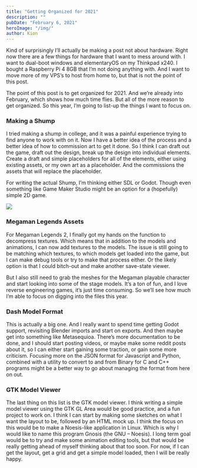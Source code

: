 ```yaml
---
title: "Getting Organized for 2021"
description: ""
pubDate: "February 6, 2021"
heroImage: "/img/"
author: Kion
---
```


Kind of surprisingly I’ll actually be making a post not about hardware. Right now there are a few things for hardware that I want to mess around with. I want to dual-boot windows and elementaryOS on my Thinkpad x240. I bought a Raspberry Pi 4 8GB that I’m not doing anything with. And I want to move more of my VPS’s to host from home to, but that is not the point of this post.

The point of this post is to get organized for 2021. And we’re already into February, which shows how much time flies. But all of the more reason to get organized. So this year, I’m going to list-up the things I want to focus on.

### Making a Shump

I tried making a shump in college, and it was a painful experience trying to find anyone to work with on it. Now I have a better idea of the process and a better idea of how to commission art to get it done. So I think I can draft out the game, draft out the design, break up the design into individual elements. Create a draft and simple placeholders for all of the elements, either using existing assets, or my own art as a placeholder. And the commissions the assets that will replace the placeholder.

For writing the actual Shump, I’m thinking either SDL or Godot. Though even something like Game Maker Studio might be an option for a (hopefully) simple 2D game.

![](https://i.imgur.com/E00pQfD.png)

### Megaman Legends Assets

For Megaman Legends 2, I finally got my hands on the function to decompress textures. Which means that in addition to the models and animations, I can now add textures to the models. The issue is still going to be matching which textures, to which models get loaded into the game, but I can make debug tools or try to make that process either. Or the likely option is that I could bitch-out and make another save-state viewer.

But I also still need to grab the meshes for the Megaman playable character and start looking into some of the stage models. It’s a ton of fun, and I love reverse engineering games, it’s just time consuming. So we’ll see how much I’m able to focus on digging into the files this year.

### Dash Model Format

This is actually a big one. And I really want to spend time getting Godot support, revisiting Blender imports and start on exports. And then maybe get into something like Metasequioa. There’s more documentation to be done, and I should start posting videos, or maybe make some reddit posts about it, so I can either start gaining some traction, or gain some more criticism. Focusing more on the JSON format for Javascript and Python, combined with a utility to convert to and from Binary for C and C++ programs might be a better way to go about managing the format from here on out.

### GTK Model Viewer

The last thing on this list is the GTK model viewer. I think writing a simple model viewer using the GTK GL Area would be good practice, and a fun project to work on. I think I can start by making some sketches on what I want the layout to be, followed by an HTML mock up. I think the focus on this would be to make a Noesis-like application in Linux. Which is why I would like to name this program Gnosis (the GNU – Noesis). I long term goal would be to try and make some animation editing tools, but that would be really getting ahead of myself thinking about that too soon. For now, if I can get the layout, get a grid and get a simple model loaded, then I will be really happy.
